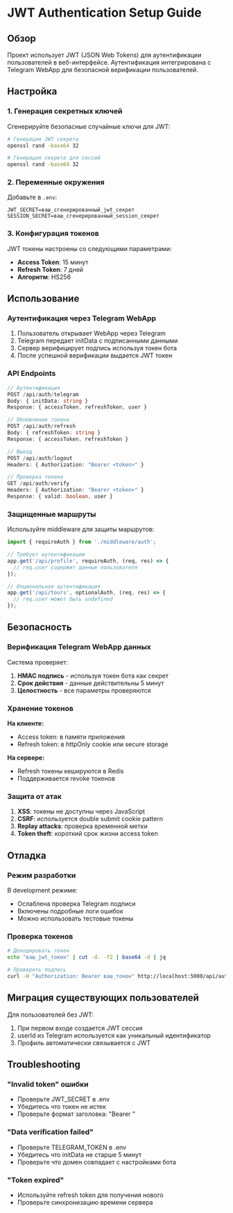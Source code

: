 # JWT Authentication Setup Guide

## Обзор

Проект использует JWT (JSON Web Tokens) для аутентификации пользователей в веб-интерфейсе. Аутентификация интегрирована с Telegram WebApp для безопасной верификации пользователей.

## Настройка

### 1. Генерация секретных ключей

Сгенерируйте безопасные случайные ключи для JWT:

```bash
# Генерация JWT секрета
openssl rand -base64 32

# Генерация секрета для сессий
openssl rand -base64 32
```

### 2. Переменные окружения

Добавьте в `.env`:

```env
JWT_SECRET=ваш_сгенерированный_jwt_секрет
SESSION_SECRET=ваш_сгенерированный_session_секрет
```

### 3. Конфигурация токенов

JWT токены настроены со следующими параметрами:
- **Access Token**: 15 минут
- **Refresh Token**: 7 дней
- **Алгоритм**: HS256

## Использование

### Аутентификация через Telegram WebApp

1. Пользователь открывает WebApp через Telegram
2. Telegram передает initData с подписанными данными
3. Сервер верифицирует подпись используя токен бота
4. После успешной верификации выдается JWT токен

### API Endpoints

```typescript
// Аутентификация
POST /api/auth/telegram
Body: { initData: string }
Response: { accessToken, refreshToken, user }

// Обновление токена
POST /api/auth/refresh
Body: { refreshToken: string }
Response: { accessToken, refreshToken }

// Выход
POST /api/auth/logout
Headers: { Authorization: "Bearer <token>" }

// Проверка токена
GET /api/auth/verify
Headers: { Authorization: "Bearer <token>" }
Response: { valid: boolean, user }
```

### Защищенные маршруты

Используйте middleware для защиты маршрутов:

```typescript
import { requireAuth } from './middleware/auth';

// Требует аутентификации
app.get('/api/profile', requireAuth, (req, res) => {
  // req.user содержит данные пользователя
});

// Опциональная аутентификация
app.get('/api/tours', optionalAuth, (req, res) => {
  // req.user может быть undefined
});
```

## Безопасность

### Верификация Telegram WebApp данных

Система проверяет:
1. **HMAC подпись** - используя токен бота как секрет
2. **Срок действия** - данные действительны 5 минут
3. **Целостность** - все параметры проверяются

### Хранение токенов

**На клиенте:**
- Access token: в памяти приложения
- Refresh token: в httpOnly cookie или secure storage

**На сервере:**
- Refresh токены кешируются в Redis
- Поддерживается revoke токенов

### Защита от атак

1. **XSS**: токены не доступны через JavaScript
2. **CSRF**: используется double submit cookie pattern
3. **Replay attacks**: проверка временной метки
4. **Token theft**: короткий срок жизни access token

## Отладка

### Режим разработки

В development режиме:
- Ослаблена проверка Telegram подписи
- Включены подробные логи ошибок
- Можно использовать тестовые токены

### Проверка токенов

```bash
# Декодировать токен
echo "ваш_jwt_токен" | cut -d. -f2 | base64 -d | jq

# Проверить подпись
curl -H "Authorization: Bearer ваш_токен" http://localhost:5000/api/auth/verify
```

## Миграция существующих пользователей

Для пользователей без JWT:
1. При первом входе создается JWT сессия
2. userId из Telegram используется как уникальный идентификатор
3. Профиль автоматически связывается с JWT

## Troubleshooting

### "Invalid token" ошибки
- Проверьте JWT_SECRET в .env
- Убедитесь что токен не истек
- Проверьте формат заголовка: "Bearer <token>"

### "Data verification failed"
- Проверьте TELEGRAM_TOKEN в .env
- Убедитесь что initData не старше 5 минут
- Проверьте что домен совпадает с настройками бота

### "Token expired"
- Используйте refresh token для получения нового
- Проверьте синхронизацию времени сервера